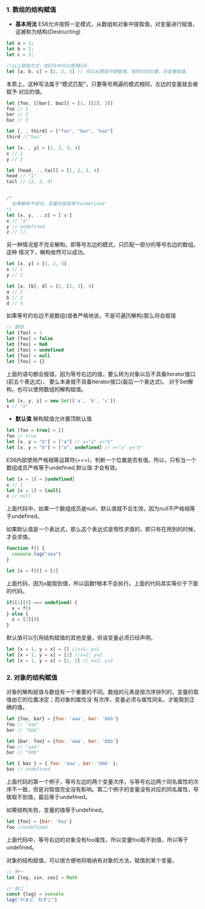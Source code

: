 ### 1. 数组的结构赋值
+ **基本用法**
ES6允许按照一定模式，从数组和对象中提取值，对变量进行赋值，这被称为结构(Destructing)
```js
let a = 1;
let b = 2;
let c = 3;

//以上赋值方式，在ES6中可以使用ES6
let [a, b, c] = [1, 2, 3] // 可以从数组中提取值，按照对应位置，对变量赋值。
```
本质上，这种写法属于“模式匹配”，只要等号两遍的模式相同，左边的变量就会被赋予
对应的值。
```js
let [foo, [[bar], baz]] = [1, [[2], 3]]
foo // 1
bar // 2
baz // 3

let [, , third] = ["foo", "bar", "baz"]
third //"baz"

let [x, , y] = [1, 2, 3, 4]
x // 1
y // 3

let [head, ...tail] = [1, 2, 3, 4]
head // "1"
tail // [2, 3, 4]


/*
  如果解构不成功，变量的值就等于undefined
*/
let [x, y, ...z] = ['a']
x // "a"
y // undefined
z // []
```

另一种情况是不完全解构，即等号左边的模式，只匹配一部分的等号右边的数组。这种
情况下，解构依然可以成功。
```js
let [x, y] = [1, 2, 3]
x // 1
y // 2

let [a, [b], d] = [1, [2, 3], 4]
a // 1
b // 2
d // 4
```
如果等号的右边不是数组(或者严格地说，不是可遍历解构)那么将会报错
```js
// 报错
let [foo] = 1
let [foo] = false
let [foo] = NaN
let [foo] = undefined
let [foo] = null
let [foo] = {}
```
上面的语句都会报错，因为等号右边的值，要么转为对象以后不具备Iterator接口(前五个表达式)，
要么本身就不具备Iterator接口(最后一个表达式)。
对于Set解构，也可以使用数组的解构赋值。
```js
let [x, y, z] = new Set(['a', 'b', 'c'])
x // "a"
```

+ **默认值**
解构赋值允许置顶默认值
```js
let [foo = true] = []
foo // true
let [x, y = "b"] = ["a"] // x="a" y="b"
let [x, y = "b"] = ["a", undefined] // x="a" y="b"
```
ES6内部使用严格相等运算符(===)，判断一个位置是否有值。所以，只有当一个数组成员严格等于undefined,默认值
才会有效。
```js
let [x = 1] = [undefined]
x // 1
let [x = 1] = [null]
x // null
```
上面代码中，如果一个数组成员是null，默认值就不会生效，因为null不严格相等于undefined。

如果默认值是一个表达式，那么这个表达式是惰性求值的，即只有在用到的时候，才会求值。
```js
function f() {
  console.log("aaa")
}

let [x = f()] = [1]
```
上面代码，因为x能取到值，所以函数f根本不会执行。上面的代码其实等价于下面的代码。
```js
if([1][0] === undefined) {
  x = f()
} else {
  x = [1][0]
}
```
默认值可以引用结构赋值的其他变量，但该变量必须已经声明。
```js
let [x = 1, y = x] = [] //x=1; y=1
let [x = 1, y = x] = [2] //x=2; y=2
let [x = 1, y = x] = [1, 2] // x=1; y=2
```

### 2. 对象的结构赋值
对象的解构赋值与数组有一个重要的不同。数组的元素是按次序排列的，变量的取值由它的位置决定；而对象的属性没
有次序，变量必须与属性同名，才能取到正确的值。
```js
let {foo, bar} = {foo: 'aaa', bar: 'bbb'}
foo // "aaa"
bar // "bbb"

let {bar, foo} = {foo: 'aaa', bar: 'bbb'}
foo // "aaa"
bar // "bbb"

let { baz } = { foo: 'aaa', bar: 'bbb' };
baz // undefined
```
上面代码的第一个例子，等号左边的两个变量次序，与等号右边两个同名属性的次序不一致，但是对取值完全没有影响。第二个例子的变量没有对应的同名属性，导致取不到值，最后等于undefined。

如果结构失败，变量的值等于undefined。
```js
let {foo} = {bar: 'baz'}
foo //undefined
```
上面代码中，等号右边的对象没有foo属性，所以变量foo取不到值，所以等于undefined。

对象的结构赋值，可以很方便地将吸纳有对象的方法，赋值到某个变量。
```js
// 例一
let {log, sin, cos} = Math

// 例二
const {log} = console
log("かまど　ねずこ")
```
